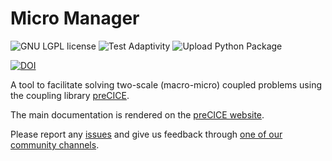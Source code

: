 # Micro Manager

<a style="text-decoration: none" href="https://github.com/precice/micro-manager/blob/develop/LICENSE" target="_blank">
    <img src="https://img.shields.io/github/license/precice/micro-manager.svg" alt="GNU LGPL license">
</a>

<a style="text-decoration: none" href="https://github.com/precice/fenics-adapter/actions/workflows/build-and-test.yml" target="_blank">
    <img src="https://github.com/precice/micro-manager/actions/workflows/run-adaptivity-test.yml/badge.svg" alt="Test Adaptivity">
</a>

<a style="text-decoration: none" href="https://pypi.org/project/micro-manager-precice/" target="_blank">
    <img src="https://github.com/precice/micro-manager/actions/workflows/pythonpublish.yml/badge.svg" alt="Upload Python Package">
</a>

[![DOI](https://joss.theoj.org/papers/10.21105/joss.05842/status.svg)](https://doi.org/10.21105/joss.05842)

A tool to facilitate solving two-scale (macro-micro) coupled problems using the coupling library [preCICE](https://www.precice.org/).

The main documentation is rendered on the [preCICE website](https://precice.org/tooling-micro-manager-overview.html).

Please report any [issues](https://github.com/precice/micro-manager/issues) and give us feedback through [one of our community channels](https://precice.org/community-channels.html).
